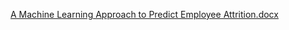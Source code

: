 [A Machine Learning Approach to Predict Employee Attrition.docx](https://github.com/user-attachments/files/20212473/A.Machine.Learning.Approach.to.Predict.Employee.Attrition.docx)
